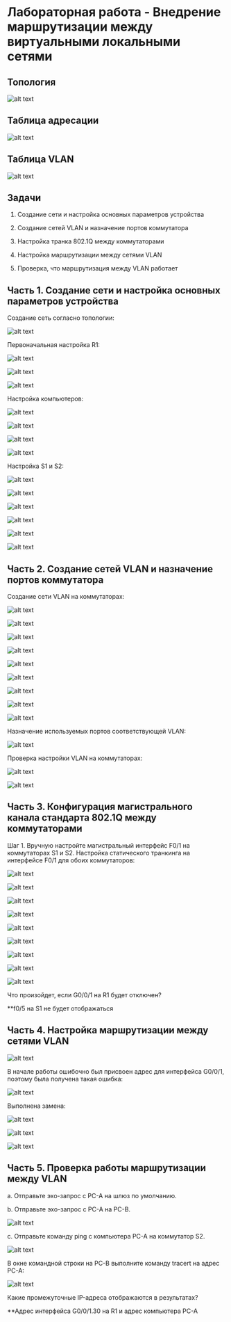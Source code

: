 # Лабораторная работа - Внедрение маршрутизации между виртуальными локальными сетями
## Топология

![alt text](https://raw.githubusercontent.com/rpv101101/OTUS-homework/main/lab6/IMG/2022-12-11%2014_28_59-lab5.docx%20-%20Word.png)

## Таблица адресации

![alt text](https://raw.githubusercontent.com/rpv101101/OTUS-homework/main/lab6/IMG/2022-12-11%2014_29_05-lab5.docx%20-%20Word.png)

## Таблица VLAN

![alt text](https://raw.githubusercontent.com/rpv101101/OTUS-homework/main/lab6/IMG/2022-12-11%2014_29_14-lab5.docx%20-%20Word.png)

## Задачи
1. Создание сети и настройка основных параметров устройства

2. Создание сетей VLAN и назначение портов коммутатора

3. Настройка транка 802.1Q между коммутаторами

4. Настройка маршрутизации между сетями VLAN

5. Проверка, что маршрутизация между VLAN работает

## Часть 1. Создание сети и настройка основных параметров устройства

Создание сеть согласно топологии:

![alt text](https://raw.githubusercontent.com/rpv101101/OTUS-homework/main/lab6/IMG/2022-12-11%2014_36_55-Cisco%20Packet%20Tracer%20-%20C__Users_user_Documents_OTUS_lab6_6.pkt.png)

Первоначальная настройка R1:

![alt text](https://raw.githubusercontent.com/rpv101101/OTUS-homework/main/lab6/IMG/2022-12-11%2014_39_13-PC-A.png)

![alt text](https://raw.githubusercontent.com/rpv101101/OTUS-homework/main/lab6/IMG/2_R1_setup.png)

![alt text](https://raw.githubusercontent.com/rpv101101/OTUS-homework/main/lab6/IMG/7_R1_setup2.png)

Настройка компьютеров:

![alt text](https://raw.githubusercontent.com/rpv101101/OTUS-homework/main/lab6/IMG/3_PCA_setup.png)

![alt text](https://raw.githubusercontent.com/rpv101101/OTUS-homework/main/lab6/IMG/4_PCA_setup.png)

![alt text](https://raw.githubusercontent.com/rpv101101/OTUS-homework/main/lab6/IMG/5_PCB_setup.png)

![alt text](https://raw.githubusercontent.com/rpv101101/OTUS-homework/main/lab6/IMG/6_PCB_setup.png)

Настройка S1 и S2:

![alt text](https://raw.githubusercontent.com/rpv101101/OTUS-homework/main/lab6/IMG/8_S1_setup1.png)

![alt text](https://raw.githubusercontent.com/rpv101101/OTUS-homework/main/lab6/IMG/9_S1_setup2.png)

![alt text](https://raw.githubusercontent.com/rpv101101/OTUS-homework/main/lab6/IMG/10_S1_setup3.png)

![alt text](https://raw.githubusercontent.com/rpv101101/OTUS-homework/main/lab6/IMG/11_S1_setup4.png)

![alt text](https://raw.githubusercontent.com/rpv101101/OTUS-homework/main/lab6/IMG/12_S1_setup5.png)

![alt text](https://raw.githubusercontent.com/rpv101101/OTUS-homework/main/lab6/IMG/13_S2_setup.png)

## Часть 2. Создание сетей VLAN и назначение портов коммутатора

Создание сети VLAN на коммутаторах:

![alt text](https://raw.githubusercontent.com/rpv101101/OTUS-homework/main/lab6/IMG/14_S1_vlan_p1.png)

![alt text](https://raw.githubusercontent.com/rpv101101/OTUS-homework/main/lab6/IMG/15_S1_vlan_p2.png)

![alt text](https://raw.githubusercontent.com/rpv101101/OTUS-homework/main/lab6/IMG/16_S2_vlan_p1.png)

![alt text](https://raw.githubusercontent.com/rpv101101/OTUS-homework/main/lab6/IMG/17_S1_vlan_p3.png)

![alt text](https://raw.githubusercontent.com/rpv101101/OTUS-homework/main/lab6/IMG/18_S2_vlan_p2.png)

![alt text](https://raw.githubusercontent.com/rpv101101/OTUS-homework/main/lab6/IMG/19_S1_999.png)

![alt text](https://raw.githubusercontent.com/rpv101101/OTUS-homework/main/lab6/IMG/20_S1_999.png)

![alt text](https://raw.githubusercontent.com/rpv101101/OTUS-homework/main/lab6/IMG/21_S2_999.png)

![alt text](https://raw.githubusercontent.com/rpv101101/OTUS-homework/main/lab6/IMG/22_S2_999.png)

Назначение используемых портов соответствующей VLAN:

![alt text](https://raw.githubusercontent.com/rpv101101/OTUS-homework/main/lab6/IMG/23_interface1.png)

Проверка настройки VLAN на коммутаторах:

![alt text](https://raw.githubusercontent.com/rpv101101/OTUS-homework/main/lab6/IMG/24_S1_vlan_info.png)

![alt text](https://raw.githubusercontent.com/rpv101101/OTUS-homework/main/lab6/IMG/25_S2_vlan_info.png)

## Часть 3. Конфигурация магистрального канала стандарта 802.1Q между коммутаторами

Шаг 1. Вручную настройте магистральный интерфейс F0/1 на коммутаторах S1 и S2.
Настройка статического транкинга на интерфейсе F0/1 для обоих коммутаторов:

![alt text](https://raw.githubusercontent.com/rpv101101/OTUS-homework/main/lab6/IMG/26_S1_F01.png)

![alt text](https://raw.githubusercontent.com/rpv101101/OTUS-homework/main/lab6/IMG/27_S2_F01.png)

![alt text](https://raw.githubusercontent.com/rpv101101/OTUS-homework/main/lab6/IMG/28_S1.png)

![alt text](https://raw.githubusercontent.com/rpv101101/OTUS-homework/main/lab6/IMG/29_s1.png)

![alt text](https://raw.githubusercontent.com/rpv101101/OTUS-homework/main/lab6/IMG/30_s2.png)

![alt text](https://raw.githubusercontent.com/rpv101101/OTUS-homework/main/lab6/IMG/31_S2.png)

![alt text](https://raw.githubusercontent.com/rpv101101/OTUS-homework/main/lab6/IMG/32_s1.png)

![alt text](https://raw.githubusercontent.com/rpv101101/OTUS-homework/main/lab6/IMG/33_S1.png)

![alt text](https://raw.githubusercontent.com/rpv101101/OTUS-homework/main/lab6/IMG/34_s2.png)

Что произойдет, если G0/0/1 на R1 будет отключен?

**f0/5 на S1 не будет отображаться 

## Часть 4. Настройка маршрутизации между сетями VLAN

![alt text](https://raw.githubusercontent.com/rpv101101/OTUS-homework/main/lab6/IMG/2022-12-11%2016_27_08-PC-B.png)

В начале работы ошибочно был присвоен адрес для интерфейса G0/0/1, поэтому была получена такая ошибка:

![alt text](https://raw.githubusercontent.com/rpv101101/OTUS-homework/main/lab6/IMG/2022-12-11%2016_29_52-PC-B.png)

Выполнена замена:

![alt text](https://raw.githubusercontent.com/rpv101101/OTUS-homework/main/lab6/IMG/2022-12-11%2016_31_13-PC-B.png)

![alt text](https://raw.githubusercontent.com/rpv101101/OTUS-homework/main/lab6/IMG/2022-12-11%2016_37_32-PC-B.png)

![alt text](https://raw.githubusercontent.com/rpv101101/OTUS-homework/main/lab6/IMG/2022-12-11%2016_38_21-PC-B.png)




## Часть 5. Проверка работы маршрутизации между VLAN

a.	Отправьте эхо-запрос с PC-A на шлюз по умолчанию.

b.	Отправьте эхо-запрос с PC-A на PC-B.

![alt text](https://raw.githubusercontent.com/rpv101101/OTUS-homework/main/lab6/IMG/2022-12-11%2016_42_53-PC-A.png)

c.	Отправьте команду ping с компьютера PC-A на коммутатор S2.

![alt text](https://raw.githubusercontent.com/rpv101101/OTUS-homework/main/lab6/IMG/2022-12-11%2016_43_35-PC-A.png)

В окне командной строки на PC-B выполните команду tracert на адрес PC-A:

![alt text](https://raw.githubusercontent.com/rpv101101/OTUS-homework/main/lab6/IMG/2022-12-11%2016_44_00-PC-B.png)

Какие промежуточные IP-адреса отображаются в результатах?

**Адрес интерфейса G0/0/1.30 на R1 и адрес компьютера PC-A
